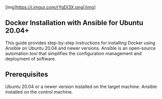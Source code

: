 [img]https://i.imgur.com/rYgDI3X.png[/img]
## Docker Installation with Ansible for Ubuntu 20.04+
This guide provides step-by-step instructions for installing Docker using Ansible on Ubuntu 20.04 and newer versions. Ansible is an open-source automation tool that simplifies the configuration management and deployment of software.

## Prerequisites
Ubuntu 20.04 or a newer version installed on the target machine.
Ansible installed on the control machine.

